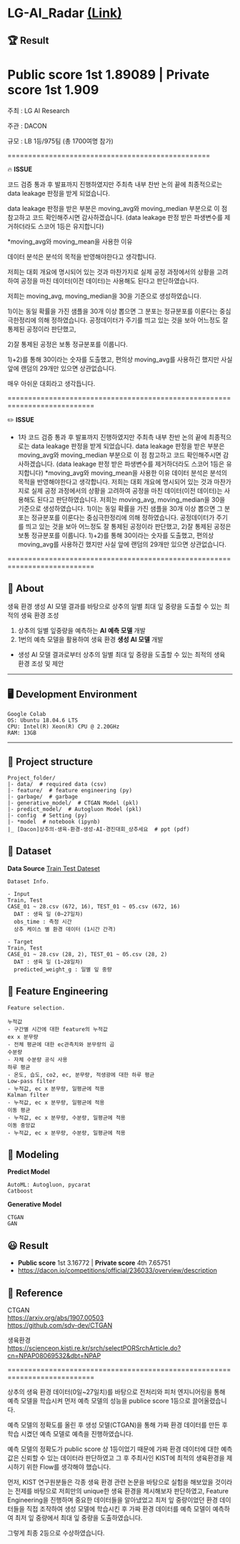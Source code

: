 # LG-AI_Radar [(Link)](https://dacon.io/competitions/official/235927/overview/description)

## 🏆 Result
# **Public score 1st** 1.89089 | **Private score 1st** 1.909

주최 : LG AI Research

주관 : DACON

규모 : LB 1등/975팀 (총 1700여명 참가)

=================================================

🔥
**ISSUE**

코드 검증 통과 후 발표까지 진행하였지만 주최측 내부 찬반 논의 끝에 최종적으로는 data leakage 판정을 받게 되었습니다. 

data leakage 판정을 받은 부분은 moving_avg와 moving_median 부분으로 이 점 참고하고 코드 확인해주시면 감사하겠습니다. (data leakage 판정 받은 파생변수를 제거하더라도 스코어 1등은 유지합니다)

*moving_avg와 moving_mean을 사용한 이유

데이터 분석은 분석의 목적을 반영해야한다고 생각합니다. 

저희는 대회 개요에 명시되어 있는 것과 마찬가지로 실제 공정 과정에서의 상황을 고려하여 공정을 마친 데이터(이전 데이터)는 사용해도 된다고 판단하였습니다.

저희는 moving_avg, moving_median을 30을 기준으로 생성하였습니다. 

1)이는 동일 확률을 가진 샘플을 30개 이상 뽑으면 그 분포는 정규분포를 이룬다는 중심극한정리에 의해 정하였습니다. 공정데이터가 주기를 띄고 있는 것을 보아 어느정도 잘 통제된 공정이라 판단했고, 

2)잘 통제된 공정은 보통 정규분포를 이룹니다. 

1)+2)를 통해 30이라는 숫자를 도출했고, 편의상 moving_avg를 사용하긴 했지만 사실 앞에 랜덤의 29개만 있으면 상관없습니다.

매우 아쉬운 대회라고 생각듭니다.

===========================================================================

✏️
**ISSUE**
 - 1차 코드 검증 통과 후 발표까지 진행하였지만 주최측 내부 찬반 논의 끝에 최종적으로는 data leakage 판정을 받게 되었습니다. data leakage 판정을 받은 부분은 moving_avg와 moving_median 부분으로 이 점 참고하고 코드 확인해주시면 감사하겠습니다. (data leakage 판정 받은 파생변수를 제거하더라도 스코어 1등은 유지합니다)
*moving_avg와 moving_mean을 사용한 이유
데이터 분석은 분석의 목적을 반영해야한다고 생각합니다. 저희는 대회 개요에 명시되어 있는 것과 마찬가지로 실제 공정 과정에서의 상황을 고려하여 공정을 마친 데이터(이전 데이터)는 사용해도 된다고 판단하였습니다.
저희는 moving_avg, moving_median을 30을 기준으로 생성하였습니다. 
1)이는 동일 확률을 가진 샘플을 30개 이상 뽑으면 그 분포는 정규분포를 이룬다는 중심극한정리에 의해 정하였습니다. 공정데이터가 주기를 띄고 있는 것을 보아 어느정도 잘 통제된 공정이라 판단했고, 2)잘 통제된 공정은 보통 정규분포를 이룹니다. 
1)+2)를 통해 30이라는 숫자를 도출했고, 편의상 moving_avg를 사용하긴 했지만 사실 앞에 랜덤의 29개만 있으면 상관없습니다.

===========================================================================


## 🧐 About
생육 환경 생성 AI 모델 결과를 바탕으로 상추의 일별 최대 잎 중량을 도출할 수 있는 최적의 생육 환경 조성


1. 상추의 일별 잎중량을 예측하는 **AI 예측 모델** 개발 
2. 1번의 예측 모델을 활용하여 생육 환경 **생성 AI 모델** 개발 
  - 생성 AI 모델 결과로부터 상추의 일별 최대 잎 중량을 도출할 수 있는 최적의 생육 환경 조성 및 제안 

---
## 🖥️ Development Environment
```
Google Colab
OS: Ubuntu 18.04.6 LTS
CPU: Intel(R) Xeon(R) CPU @ 2.20GHz
RAM: 13GB
```
---
## 🔖 Project structure

```
Project_folder/
|- data/  # required data (csv)
|- feature/  # feature engineering (py)
|- garbage/  # garbage 
|- generative_model/  # CTGAN Model (pkl)
|- predict_model/  # Autogluon Model (pkl)
|- config  # Setting (py)
|- *model  # notebook (ipynb)
|_ [Dacon]상추의-생육-환경-생성-AI-경진대회_상추세요  # ppt (pdf) 
```
## 📖 Dataset
**Data Source**  [Train Test Dateset](https://dacon.io/competitions/official/236033/data)
```
Dataset Info.

- Input
Train, Test
CASE_01 ~ 28.csv (672, 16), TEST_01 ~ 05.csv (672, 16)
  DAT : 생육 일 (0~27일차)
  obs_time : 측정 시간
  상추 케이스 별 환경 데이터 (1시간 간격)

- Target
Train, Test
CASE_01 ~ 28.csv (28, 2), TEST_01 ~ 05.csv (28, 2)
  DAT : 생육 일 (1~28일차)
  predicted_weight_g : 일별 잎 중량
```


## 🔧 Feature Engineering
```
Feature selection.

누적값
- 구간별 시간에 대한 feature의 누적값
ex x 분무량
- 전체 평균에 대한 ec관측치와 분무량의 곱
수분량
- 자체 수분량 공식 사용
하루 평균
- 온도, 습도, co2, ec, 분무량, 적생광에 대한 하루 평균
Low-pass filter
- 누적값, ec x 분무량, 일평균에 적용
Kalman filter
- 누적값, ec x 분무량, 일평균에 적용
이동 평균
- 누적값, ec x 분무량, 수분량, 일평균에 적용
이동 중앙값
- 누적값, ec x 분무량, 수분량, 일평균에 적용
```

## 🎈 Modeling

**Predict Model**
```
AutoML: Autogluon, pycarat
Catboost
```
**Generative Model**
```
CTGAN
GAN
```


## 😃 Result
- **Public score** 1st 3.16772 | **Private score** 4th 7.65751
- https://dacon.io/competitions/official/236033/overview/description

## 📖 Reference
CTGAN  
https://arxiv.org/abs/1907.00503  
https://github.com/sdv-dev/CTGAN  

생육환경  
https://scienceon.kisti.re.kr/srch/selectPORSrchArticle.do?cn=NPAP08069532&dbt=NPAP

===========================================================================

상추의 생육 환경 데이터(0일~27일치)를 바탕으로 전처리와 피처 엔지니어링을 통해 예측 모델을 학습시켜 먼저 예측 모델의 성능을 publice score 1등으로 끌어올렸습니다. 

예측 모델의 정확도를 올린 후 생성 모델(CTGAN)을 통해 가짜 환경 데이터를 만든 후 학습 시켰던 예측 모델로 예측을 진행하였습니다.

예측 모델의 정확도가 public score 상 1등이었기 때문에 가짜 환경 데이터에 대한 예측값은 신뢰할 수 있는 데이터라 판단하였고 그 후 주최사인 KIST에 최적의 생육환경을 제시하기 위한 Flow를 생각해야 했습니다. 

먼저, KIST 연구원분들은 각종 생육 환경 관련 논문을 바탕으로 실험을 해보았을 것이라는 전제를 바탕으로 저희만의 unique한 생육 환경을 제시해보자 판단하였고, Feature Engineering을 진행하며 중요한 데이터들을 알아냈었고 최저 잎 중량이었던 환경 데이터들을 직접 조작하여 생성 모델에 학습시킨 후 가짜 환경 데이터를 예측 모델이 예측하여 최저 잎 중량에서 최대 잎 중량을 도출하였습니다.

그렇게 최종 2등으로 수상하였습니다.
